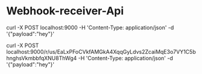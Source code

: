 # Webhook-receiver-Api

curl -X POST localhost:9000 -H 'Content-Type: application/json' -d '{"payload":"hey"}'

curl -X POST localhost:9000/r/us/EaLxPFoCVkfAMGkA4XqqGyLdvs2ZcaiMqE3o7VY1C5bhnghsVkmbbfqXNU8ThWg4 -H 'Content-Type: application/json' -d '{"payload":"hey"}'
